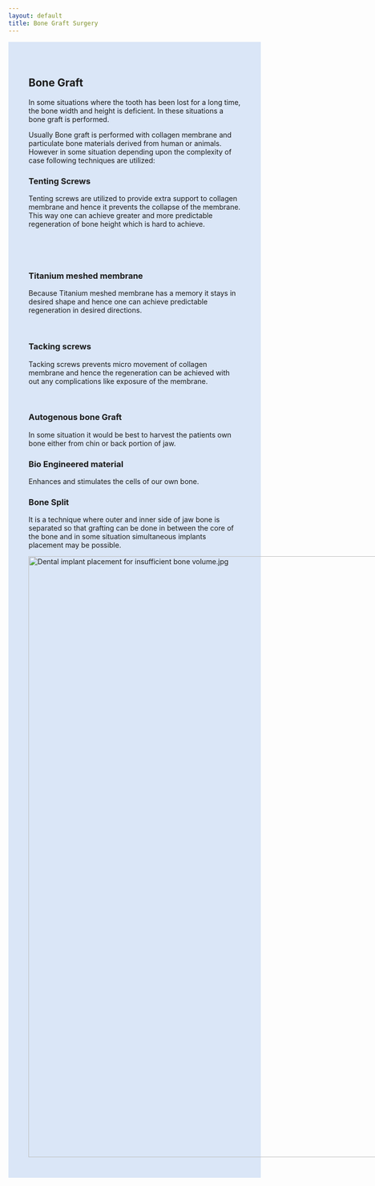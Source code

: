 ```yaml
---
layout: default
title: Bone Graft Surgery
---
```


<div class="row">

<div class="col-xs-12 col-sm-12  featured-text no-gutters">
<div class=" col-md-12" style="background: #dae6f7;, url() center; padding: 8%;">


<h2><span class="mw-headline" id="Bone_Graft">Bone Graft</span></h2>
<p>In some situations where the tooth has been lost for a long time, the bone width and height is deficient. In these situations a bone graft is performed.
</p>

<p>Usually Bone graft is performed with collagen membrane and particulate bone materials derived from human or animals. However in some situation depending upon the complexity of case following techniques are utilized:
</p>

<h3><span class="mw-headline" id="Tenting_Screws">Tenting Screws</span></h3>
<p>Tenting screws are utilized to provide extra support to collagen membrane and hence it prevents the collapse of the membrane. This way one can achieve greater and more predictable regeneration of bone height which is hard to achieve.
</p><p><br />     
</p><p><br />
</p>
<h3><span class="mw-headline" id="Titanium_meshed_membrane">Titanium meshed membrane</span></h3>
<p>Because Titanium meshed membrane has a memory it stays in desired shape and hence one can achieve predictable regeneration in desired directions.
</p><p><br />
</p>
<h3><span class="mw-headline" id="Tacking_screws">Tacking screws</span></h3>
<p>Tacking screws prevents micro movement of collagen membrane and hence the regeneration can be achieved with out any complications like exposure of the membrane.
</p><p><br />
</p>
<h3><span class="mw-headline" id="Autogenous_bone_Graft">Autogenous bone Graft</span></h3>
<p>In some situation it would be best to harvest the patients own bone either from chin or back portion of jaw.
</p>
<h3><span class="mw-headline" id="Bio_Engineered_material">Bio Engineered material</span></h3>
<p>Enhances and stimulates the cells of our own bone.
</p>
<h3><span class="mw-headline" id="Bone_Split">Bone Split</span></h3>
<p>It is a technique where outer and inner side of jaw bone is separated so that grafting can be done in between the core of the bone and in some situation simultaneous implants placement may be possible.
</p>

<div class="thumb tleft"><div class="thumbinner" style="width:1688px;"><a href="/File:Dental_implant_placement_for_insufficient_bone_volume.jpg" class="image"><img alt="Dental implant placement for insufficient bone volume.jpg" src="/images/3/35/Dental_implant_placement_for_insufficient_bone_volume.jpg" width="1686" height="1200" class="thumbimage" /></a>  <div class="thumbcaption"></div></div></div>